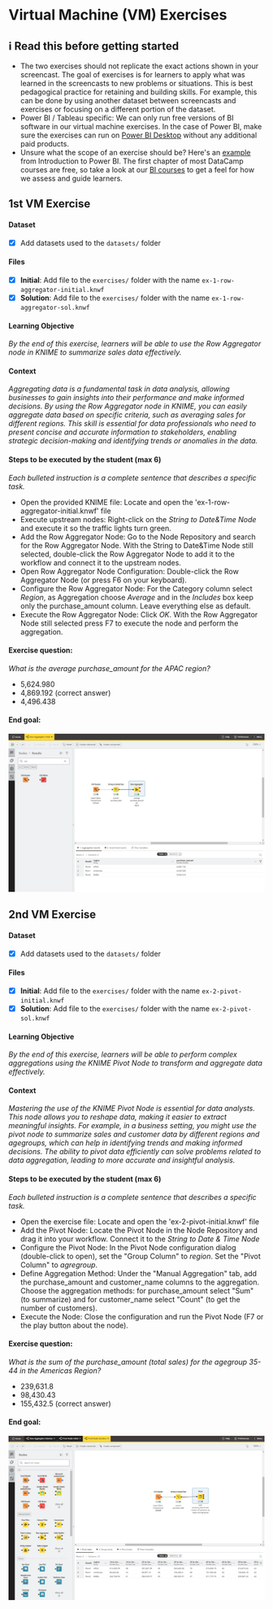# Virtual Machine (VM) Exercises

## :information_source: Read this before getting started
- The two exercises should not replicate the exact actions shown in your screencast. The goal of exercises is for learners to apply what was learned in the screencasts to new problems or situations. This is best pedagogical practice for retaining and building skills. For example, this can be done by using another dataset between screencasts and exercises or focusing on a different portion of the dataset.
- Power BI / Tableau specific: We can only run free versions of BI software in our virtual machine exercises. In the case of Power BI, make sure the exercises can run on [Power BI Desktop](https://powerbi.microsoft.com/en-us/desktop/) without any additional paid products. 
- Unsure what the scope of an exercise should be? Here's an [example](https://campus.datacamp.com/courses/introduction-to-power-bi/getting-started-with-power-bi?ex=14) from Introduction to Power BI. The first chapter of most DataCamp courses are free, so take a look at our [BI courses](https://learn.datacamp.com/courses?technologies=Tableau&technologies=Power%20BI) to get a feel for how we assess and guide learners.

## 1st VM Exercise

#### Dataset

- [x] Add datasets used to the `datasets/` folder

#### Files

- [x] **Initial**: Add file to the `exercises/`  folder with the name `ex-1-row-aggregator-initial.knwf`
- [x] **Solution**: Add file to the `exercises/`  folder with the name `ex-1-row-aggregator-sol.knwf`

#### Learning Objective

*By the end of this exercise, learners will be able to use the Row Aggregator node in KNIME to summarize sales data effectively.*

#### Context

*Aggregating data is a fundamental task in data analysis, allowing businesses to gain insights into their performance and make informed decisions. By using the Row Aggregator node in KNIME, you can easily aggregate data based on specific criteria, such as averaging  sales for different regions. This skill is essential for data professionals who need to present concise and accurate information to stakeholders, enabling strategic decision-making and identifying trends or anomalies in the data.*

#### Steps to be executed by the student (max 6)

*Each bulleted instruction is a complete sentence that describes a specific task.*

- Open the provided KNIME file: Locate and open the 'ex-1-row-aggregator-initial.knwf' file
- Execute upstream nodes: Right-click on the *String to Date&Time Node* and execute it so the traffic lights turn green.
- Add the Row Aggregator Node: Go to the Node Repository and search for the Row Aggregator Node. With the String to Date&Time Node still selected, double-click the Row Aggregator Node to add it to the workflow and connect it to the upstream nodes.
- Open Row Aggregator Node Configuration: Double-click the Row Aggregator Node (or press F6 on your keyboard).
- Configure the Row Aggregator Node: For the Category column select *Region*, as Aggregation choose *Average* and in the *Includes* box keep only the purchase_amount column. Leave everything else as default.
- Execute the Row Aggregator Node: Click *OK*. With the Row Aggregator Node still selected press F7 to execute the node and perform the aggregation.

#### Exercise question:
*What is the average purchase_amount for the APAC region?*
- 5,624.980
- 4,869.192 (correct answer)
- 4,496.438

#### End goal:

![image of solution to ex1](https://github.com/kowalski-phil/sme-bi-course-application/blob/master/exercises/1st-VM-Exercise-Row-Aggregator-Final.png)

## 2nd VM Exercise

#### Dataset

- [x] Add datasets used to the `datasets/` folder

#### Files

- [x] **Initial**: Add file to the `exercises/`  folder with the name `ex-2-pivot-initial.knwf`
- [x] **Solution**: Add file to the `exercises/`  folder with the name `ex-2-pivot-sol.knwf`

#### Learning Objective

*By the end of this exercise, learners will be able to perform complex aggregations using the KNIME Pivot Node to transform and aggregate data effectively.*

#### Context

*Mastering the use of the KNIME Pivot Node is essential for data analysts. This node allows you to reshape data, making it easier to extract meaningful insights. For example, in a business setting, you might use the pivot node to summarize sales and customer data by different regions and agegroups, which can help in identifying trends and making informed decisions. The ability to pivot data efficiently can solve problems related to data aggregation, leading to more accurate and insightful analysis.*

#### Steps to be executed by the student (max 6)

*Each bulleted instruction is a complete sentence that describes a specific task.*

- Open the exercise file: Locate and open the 'ex-2-pivot-initial.knwf' file
- Add the Pivot Node: Locate the Pivot Node in the Node Repository and drag it into your workflow. Connect it to the *String to Date & Time Node*
- Configure the Pivot Node: In the Pivot Node configuration dialog (double-click to open), set the "Group Column" to *region*. Set the "Pivot Column" to *agregroup*.
- Define Aggregation Method: Under the "Manual Aggregation" tab, add the purchase_amount and customer_name columns to the aggregation. Choose the aggregation methods: for purchase_amount select "Sum" (to summarize) and for customer_name select "Count" (to get the number of customers).
- Execute the Node: Close the configuration and run the Pivot Node (F7 or the play button about the node).

#### Exercise question:
*What is the sum of the purchase_amount (total sales) for the agegroup 35-44 in the Americas Region?*
- 239,631.8
- 98,430.43
- 155,432.5 (correct answer)

#### End goal:

![image of solution to ex2](https://github.com/kowalski-phil/sme-bi-course-application/blob/master/exercises/2nd-VM-Exercise-Pivot-Final.png)


